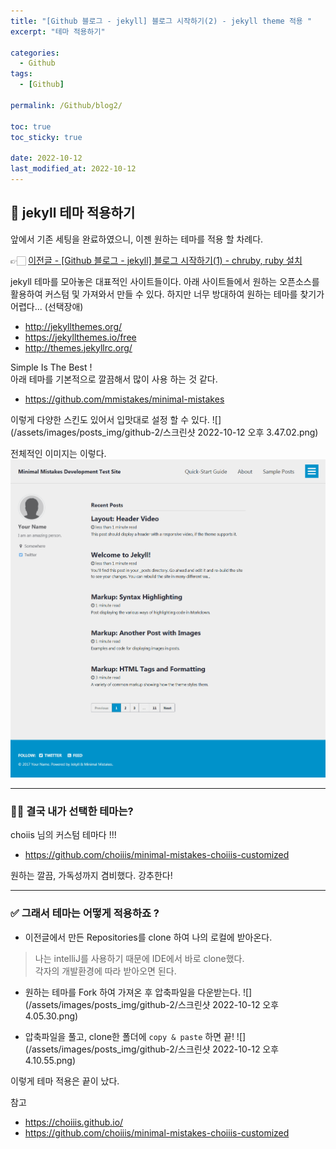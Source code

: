```yaml
---
title: "[Github 블로그 - jekyll] 블로그 시작하기(2) - jekyll theme 적용 "
excerpt: "테마 적용하기"

categories:
  - Github
tags:
  - [Github]

permalink: /Github/blog2/

toc: true
toc_sticky: true

date: 2022-10-12
last_modified_at: 2022-10-12
---
```


## 📍 jekyll 테마 적용하기
앞에서 기존 세팅을 완료하였으니, 이젠 원하는 테마를 적용 할 차례다.

👉🏻 [이전글 - [Github 블로그 - jekyll] 블로그 시작하기(1) - chruby, ruby 설치](https://kimrumm.github.io/Github/first/)

jekyll 테마를 모아놓은 대표적인 사이트들이다.
아래 사이트들에서 원하는 오픈소스를 활용하여 커스텀 및 가져와서 만들 수 있다.
하지만 너무 방대하여 원하는 테마를 찾기가 어렵다... (선택장애)
- <http://jekyllthemes.org/>
- <https://jekyllthemes.io/free>
- <http://themes.jekyllrc.org/>

Simple Is The Best !   
아래 테마를 기본적으로 깔끔해서 많이 사용 하는 것 같다.
- <https://github.com/mmistakes/minimal-mistakes>

이렇게 다양한 스킨도 있어서 입맛대로 설정 할 수 있다. 
![](/assets/images/posts_img/github-2/스크린샷 2022-10-12 오후 3.47.02.png)

전체적인 이미지는 이렇다.
![](/assets/images/posts_img/github-2/air-skin-archive-large.png)

---
### 👍🏻 결국 내가 선택한 테마는?
choiis 님의 커스텀 테마다 !!! 
- <https://github.com/choiiis/minimal-mistakes-choiiis-customized>

원하는 깔끔, 가독성까지 겸비했다. 강추한다!

---
### ✅ 그래서 테마는 어떻게 적용하죠 ?
- 이전글에서 만든 Repositories를 clone 하여 나의 로컬에 받아온다.
>나는 intelliJ를 사용하기 때문에 IDE에서 바로 clone했다.  
> 각자의 개발환경에 따라 받아오면 된다.
> 

- 원하는 테마를 Fork 하여 가져온 후 압축파일을 다운받는다.
![](/assets/images/posts_img/github-2/스크린샷 2022-10-12 오후 4.05.30.png)

- 압축파일을 풀고, clone한 폴더에 `copy & paste` 하면 끝! 
![](/assets/images/posts_img/github-2/스크린샷 2022-10-12 오후 4.10.55.png)

이렇게 테마 적용은 끝이 났다. 

참고
- <https://choiiis.github.io/>
- <https://github.com/choiiis/minimal-mistakes-choiiis-customized>

